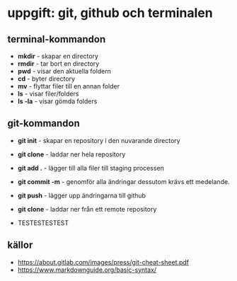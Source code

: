 # uppgift: git, github och terminalen


## terminal-kommandon

- **mkdir** - skapar en directory
- **rmdir** - tar bort en directory
- **pwd** -  visar den aktuella foldern
- **cd** - byter directory
- **mv** - flyttar filer till en annan folder
- **ls** - visar filer/folders 
- **ls -la** - visar gömda folders 


## git-kommandon

- **git init** - skapar en repository i den nuvarande directory
- **git clone** - laddar ner hela repository 
- **git add .** - lägger till alla filer till staging processen
- **git commit -m** - genomför alla ändringar dessutom krävs ett medelande.
- **git push** - lägger upp ändringarna till github
- **git clone** - laddar ner från ett remote repository

- TESTESTESTEST
## källor 

- https://about.gitlab.com/images/press/git-cheat-sheet.pdf
- https://www.markdownguide.org/basic-syntax/